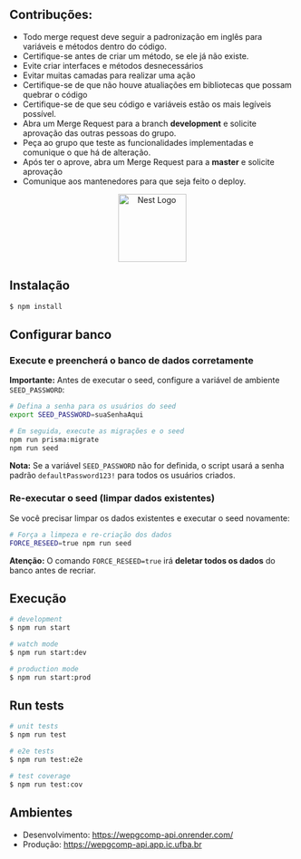 ## Contribuções:
- Todo merge request deve seguir a padronização em inglês para variáveis e métodos dentro do código.
- Certifique-se antes de criar um método, se ele já não existe.
- Evite criar interfaces e métodos desnecessários
- Evitar muitas camadas para realizar uma ação
- Certifique-se de que não houve atualiações em bibliotecas que possam quebrar o código
- Certifique-se de que seu código e variáveis estão os mais legíveis possível.
- Abra um Merge Request para a branch **development** e solicite aprovação das outras pessoas do grupo.
- Peça ao grupo que teste as funcionalidades implementadas e comunique o que há de alteração.
- Após ter o aprove, abra um Merge Request para a **master** e solicite aprovação
- Comunique aos mantenedores para que seja feito o deploy.

<p align="center">
  <a href="http://nestjs.com/" target="blank"><img src="https://nestjs.com/img/logo-small.svg" width="120" alt="Nest Logo" /></a>
</p>

[circleci-image]: https://img.shields.io/circleci/build/github/nestjs/nest/master?token=abc123def456

## Instalação

```bash
$ npm install
```

## Configurar banco
### Execute e preencherá o banco de dados corretamente

**Importante:** Antes de executar o seed, configure a variável de ambiente `SEED_PASSWORD`:

```bash
# Defina a senha para os usuários do seed
export SEED_PASSWORD=suaSenhaAqui

# Em seguida, execute as migrações e o seed
npm run prisma:migrate
npm run seed
```

**Nota:** Se a variável `SEED_PASSWORD` não for definida, o script usará a senha padrão `defaultPassword123!` para todos os usuários criados.

### Re-executar o seed (limpar dados existentes)

Se você precisar limpar os dados existentes e executar o seed novamente:

```bash
# Força a limpeza e re-criação dos dados
FORCE_RESEED=true npm run seed
```

**Atenção:** O comando `FORCE_RESEED=true` irá **deletar todos os dados** do banco antes de recriar.

## Execução

```bash
# development
$ npm run start

# watch mode
$ npm run start:dev

# production mode
$ npm run start:prod
```

## Run tests

```bash
# unit tests
$ npm run test

# e2e tests
$ npm run test:e2e

# test coverage
$ npm run test:cov
```

## Ambientes

- Desenvolvimento: https://wepgcomp-api.onrender.com/
- Produção: https://wepgcomp-api.app.ic.ufba.br
